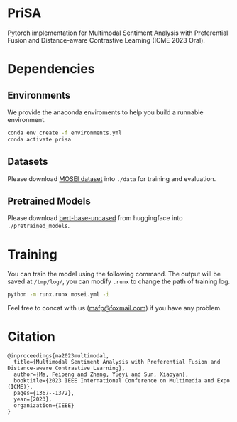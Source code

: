 # PriSA
Pytorch implementation for Multimodal Sentiment Analysis with Preferential Fusion and Distance-aware Contrastive Learning (ICME 2023 Oral).


# Dependencies
## Environments
We provide the anaconda enviroments to help you build a runnable environment.
```bash
conda env create -f environments.yml
conda activate prisa
```
## Datasets
Please download [MOSEI dataset](https://share.weiyun.com/6zj86Uhn) into `./data` for training and evaluation.

## Pretrained Models
Please download [bert-base-uncased](https://huggingface.co/bert-base-uncased) from huggingface into `./pretrained_models`.

# Training
You can train the model using the following command. The output will be saved at `/tmp/log/`, you can modify `.runx` to change the path of training log.
```bash
python -m runx.runx mosei.yml -i
```

Feel free to concat with us (mafp@foxmail.com) if you have any problem.

# Citation
```
@inproceedings{ma2023multimodal,
  title={Multimodal Sentiment Analysis with Preferential Fusion and Distance-aware Contrastive Learning},
  author={Ma, Feipeng and Zhang, Yueyi and Sun, Xiaoyan},
  booktitle={2023 IEEE International Conference on Multimedia and Expo (ICME)},
  pages={1367--1372},
  year={2023},
  organization={IEEE}
}
```
